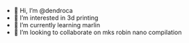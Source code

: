 - 👋 Hi, I’m @dendroca
- 👀 I’m interested in 3d printing
- 🌱 I’m currently learning marlin
- 💞️ I’m looking to collaborate on mks robin nano compilation


<!---
dendroca/dendroca is a ✨ special ✨ repository because its `README.md` (this file) appears on your GitHub profile.
You can click the Preview link to take a look at your changes.
--->

